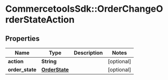 # CommercetoolsSdk::OrderChangeOrderStateAction

## Properties
Name | Type | Description | Notes
------------ | ------------- | ------------- | -------------
**action** | **String** |  | [optional] 
**order_state** | [**OrderState**](OrderState.md) |  | [optional] 

